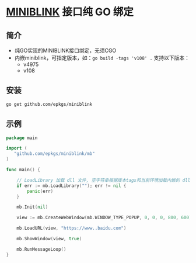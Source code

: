 # [MINIBLINK](https://github.com/weolar/miniblink49) 接口纯 GO 绑定

## 简介

- 纯GO实现的MINIBLINK接口绑定，无须CGO
- 内嵌miniblink，可指定版本，如：`go build -tags 'v108' .` 支持以下版本：
  - v4975
  - v108

## 安装

```bash
go get github.com/epkgs/miniblink
```

## 示例

```go
package main

import (
   "github.com/epkgs/miniblink/mb"
)

func main() {

    // LoadLibrary 加载 dll 文件, 空字符串根据版本tags和当前环境加载内嵌的 dll 文件
    if err := mb.LoadLibrary(""); err != nil {
        panic(err)
    }

    mb.Init(nil)

    view := mb.CreateWebWindow(mb.WINDOW_TYPE_POPUP, 0, 0, 0, 800, 600)

    mb.LoadURL(view, "https://www..baidu.com")

    mb.ShowWindow(view, true)

    mb.RunMessageLoop()
}
```
